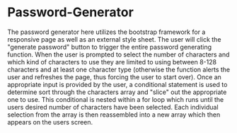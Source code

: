 # Password-Generator

The password generator here utilizes the bootstrap framework for a responsive page as well as an external style sheet. The user will click the "generate password" button to trigger the entire password generating function. When the user is prompted to select the number of characters and which kind of characters to use they are limited to using between 8-128 characters and at least one character type (otherwise the function alerts the user and refreshes the page, thus forcing the user to start over). Once an appropriate input is provided by the user, a conditional statement is used to determine sort through the characters array and "slice" out the appropriate one to use. This conditional is nested within a for loop which runs until the users desired number of characters have been selected. Each individual selection from the array is then reassembled into a new array which then appears on the users screen.
